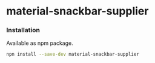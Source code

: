 # material-snackbar-supplier

### Installation
Available as npm package.
```bash
npn install --save-dev material-snackbar-supplier

```
